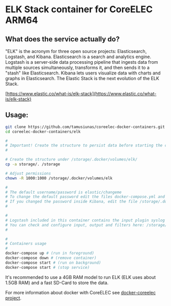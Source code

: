 # ELK Stack container for CoreELEC ARM64

## What does the service actually do?

"ELK" is the acronym for three open source projects: Elasticsearch, Logstash, and Kibana. Elasticsearch is a search and analytics engine. Logstash is a server‑side data processing pipeline that ingests data from multiple sources simultaneously, transforms it, and then sends it to a "stash" like Elasticsearch. Kibana lets users visualize data with charts and graphs in Elasticsearch.
The Elastic Stack is the next evolution of the ELK Stack.

[https://www.elastic.co/what-is/elk-stack](https://www.elastic.co/what-is/elk-stack)

## Usage:

```bash
git clone https://github.com/tamusiunas/coreelec-docker-containers.git
cd coreelec-docker-containers/elk

#
# Important! Create the structure to persist data before starting the containers.
#

# Create the structure under /storage/.docker/volumes/elk/
cp -a storage/. /storage

# Adjust permissions
chown -R 1000:1000 /storage/.docker/volumes/elk

#
# The default username/password is elastic/changeme
# To change the default password edit the files docker-compose.yml and /storage/.docker/volumes/elk/logstash/pipelines/pipeline_1.conf
# If you changed the password inside Kibana, edit the file /storage/.docker/volumes/elk/logstash/pipelines/pipeline_1.conf and update it
#

#
# Logstash included in this container contains the input plugin syslog configured on port 5140 (container) and mapped to 514 (host).
# You can check and configure input, output and filters here: /storage/.docker/volumes/elk/logstash/pipelines/pipeline_1.conf
#

#
# Containers usage
#
docker-compose up # (run in foreground)
docker-compose down # (remove container)
docker-compose start # (run on background)
docker-compose start # (stop service)

```

It's recommended to use a 4GB RAM model to run ELK (ELK uses about 1.5GB RAM) and a fast SD-Card to store the data. 

For more information about docker with CoreELEC see [docker-coreelec project](https://github.com/tamusiunas/docker-coreelec).